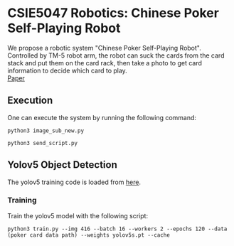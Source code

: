 # CSIE5047 Robotics: Chinese Poker Self-Playing Robot
We propose a robotic system "Chinese Poker Self-Playing Robot". Controlled by TM-5 robot arm, the robot can suck the cards from the card stack and put them on the card rack, then take a photo to get card information to decide which card to play.  
[Paper](https://drive.google.com/drive/folders/1NFoayeRmJ_lkm18iyVWcGBsV-6Qn89ku?hl=zh-tw)   

## Execution
One can execute the system by running the following command:
```
python3 image_sub_new.py

python3 send_script.py
```
## Yolov5 Object Detection
The yolov5 training code is loaded from [here](https://github.com/ultralytics/yolov5).  
### Training
Train the yolov5 model with the following script:
```
python3 train.py --img 416 --batch 16 --workers 2 --epochs 120 --data (poker card data path) --weights yolov5s.pt --cache
```
